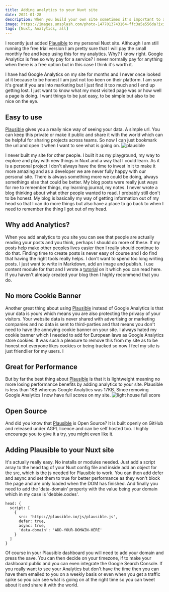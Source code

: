 ```yaml
---
title: Adding analytics to your Nuxt site
date: 2021-01-28
description: When you build your own site sometimes it's important to add analytics to see what is doing well, what your audience is spending time and perhaps find ways of improving your site
image: https://images.unsplash.com/photo-1477013743164-ffc3a5e556da?ixid=MXwxMjA3fDB8MHxwaG90by1wYWdlfHx8fGVufDB8fHw%3D&ixlib=rb-1.2.1&auto=format&fit=crop&w=2550&q=80
tags: [Nuxt, Analytics, all]
---
```


I recently just added [Plausible](https://plausible.io/) to my personal Nuxt site. Although I am still running the free trial version I am pretty sure that I will pay the small monthly fee and keep using this for my analytics. Why? I know right. Google Analytics is free so why pay for a service? I never normally pay for anything when there is a free option but in this case I think it's worth it.

I have had Google Analytics on my site for months and I never once looked at it because to be honest I am just not too keen on their platform. I am sure it's great if you are into marketing but I just find it too much and I end up getting lost. I just want to know what my most visited page was or how well a page is doing. I want things to be just easy, to be simple but also to be nice on the eye.

## Easy to use

[Plausible](https://plausible.io/) gives you a really nice way of seeing your data. A simple url. You can keep this private or make it public and share it with the world which can be helpful for sharing projects across teams. So now I can just bookmark the url and open it when I want to see what is going on. ![plausible](https://res.cloudinary.com/debsobrien/image/upload/c_scale,f_auto,q_auto,r_10,w_1200/v1611841528/debbie.codes/plausible_laomvr.png)

I never built my site for other people. I built it as my playground, my way to explore and play with new things in Nuxt and a way that I could learn. As it is a personal project I don't always have the time to invest in it to make it more amazing and as a developer we are never fully happy with our personal site. There is always something more we could be doing, always somethings else that could be better. My blog posts were really just ways for me to remember things, my learning journal, my notes. I never wrote a blog thinking about what other people wanted to read. I probably still don't to be honest. My blog is basically my way of getting information out of my head so that I can do more things but also have a place to go back to when I need to remember the thing I got out of my head.

## Why add Analytics?

When you add analytics to you site you can see that people are actually reading your posts and you think, perhaps I should do more of these. If my posts help make other peoples lives easier then I really should continue to do that. Finding time to create posts is never easy of course and I do find that having the right tools really helps. I don't want to spend too long writing posts. I just want to write in Markdown, add an image and publish. I use content module for that and I wrote a [tutorial](https://nuxtjs.org/blog/creating-blog-with-nuxt-content) on it which you can read here. If you haven't already created your blog then I highly recommend that you do.

## No more Cookie Banner

Another great thing about using [Plausible](https://plausible.io/) instead of Google Analytics is that your data is yours which means you are also protecting the privacy of your visitors. Your website data is never shared with advertising or marketing companies and no data is sent to third-parties and that means you don't need to have the annoying cookie banner on your site. I always hated my cookie banner which I needed to add for European laws as Google Analytics store cookies. It was such a pleasure to remove this from my site as to be honest not everyone likes cookies or being tracked so now I feel my site is just friendlier for my users. I

## Great for Performance

But by far the best thing about [Plausible](https://plausible.io/) is that it is lightweight meaning no more losing performance benefits by adding analytics to your site. Plausible is less than 1KB whereas Google Analytics was 17KB. Since removing Google Analytics I now have full scores on my site. ![light house full score](https://res.cloudinary.com/debsobrien/image/upload/c_scale,f_auto,q_auto,r_10,w_1200/v1611841869/debbie.codes/performance_we5uhd.png)

## Open Source

And did you know that [Plausible](https://plausible.io/) is Open Source? It is built openly on GitHub and released under AGPL licence and can be self hosted too. I highly encourage you to give it a try, you might even like it.

## Adding Plausible to your Nuxt site

It's actually really easy. No installs or modules needed. Just add a script array to the head tag of your Nuxt config file and inside add an object for the src, which is the js needed for Plausible to work. You can then add defer and async and set them to true for better performance as they won't block the page and are only loaded when the DOM has finished. And finally you need to add the 'data-domain' property with the value being your domain which in my case is 'debbie.codes'.

```js{}[nuxt.config.js]
head: {
  script: [
    {
      src: 'https://plausible.io/js/plausible.js',
      defer: true,
      async: true,
      'data-domain': 'ADD-YOUR-DOMAIN-HERE'
    }
  ]
}
```

Of course in your Plausible dashboard you will need to add your domain and press the save. You can then decide on your timezone, if to make your dashboard public and you can even integrate the Google Search Console. If you really want to see your Analytics but don't have the time then you can have them emailed to you on a weekly basis or even when you get a traffic spike so you can see what is going on at the right time so you can tweet about it and share it with the world.
